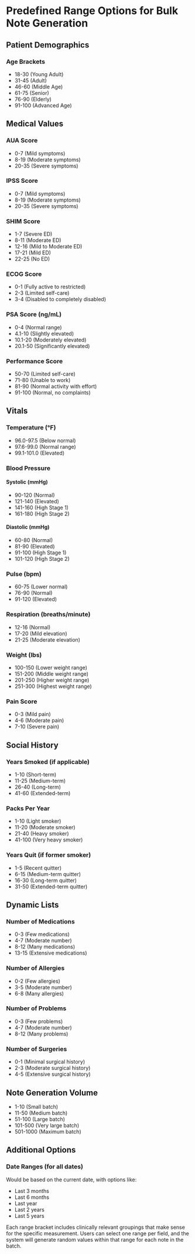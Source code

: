 # Predefined Range Options for Bulk Note Generation

## Patient Demographics

### Age Brackets
- 18-30 (Young Adult)
- 31-45 (Adult)
- 46-60 (Middle Age)
- 61-75 (Senior)
- 76-90 (Elderly)
- 91-100 (Advanced Age)

## Medical Values

### AUA Score
- 0-7 (Mild symptoms)
- 8-19 (Moderate symptoms)
- 20-35 (Severe symptoms)

### IPSS Score
- 0-7 (Mild symptoms)
- 8-19 (Moderate symptoms)
- 20-35 (Severe symptoms)

### SHIM Score
- 1-7 (Severe ED)
- 8-11 (Moderate ED)
- 12-16 (Mild to Moderate ED)
- 17-21 (Mild ED)
- 22-25 (No ED)

### ECOG Score
- 0-1 (Fully active to restricted)
- 2-3 (Limited self-care)
- 3-4 (Disabled to completely disabled)

### PSA Score (ng/mL)
- 0-4 (Normal range)
- 4.1-10 (Slightly elevated)
- 10.1-20 (Moderately elevated)
- 20.1-50 (Significantly elevated)

### Performance Score
- 50-70 (Limited self-care)
- 71-80 (Unable to work)
- 81-90 (Normal activity with effort)
- 91-100 (Normal, no complaints)

## Vitals

### Temperature (°F)
- 96.0-97.5 (Below normal)
- 97.6-99.0 (Normal range)
- 99.1-101.0 (Elevated)

### Blood Pressure
#### Systolic (mmHg)
- 90-120 (Normal)
- 121-140 (Elevated)
- 141-160 (High Stage 1)
- 161-180 (High Stage 2)

#### Diastolic (mmHg)
- 60-80 (Normal)
- 81-90 (Elevated)
- 91-100 (High Stage 1)
- 101-120 (High Stage 2)

### Pulse (bpm)
- 60-75 (Lower normal)
- 76-90 (Normal)
- 91-120 (Elevated)

### Respiration (breaths/minute)
- 12-16 (Normal)
- 17-20 (Mild elevation)
- 21-25 (Moderate elevation)

### Weight (lbs)
- 100-150 (Lower weight range)
- 151-200 (Middle weight range)
- 201-250 (Higher weight range)
- 251-300 (Highest weight range)

### Pain Score
- 0-3 (Mild pain)
- 4-6 (Moderate pain)
- 7-10 (Severe pain)

## Social History

### Years Smoked (if applicable)
- 1-10 (Short-term)
- 11-25 (Medium-term)
- 26-40 (Long-term)
- 41-60 (Extended-term)

### Packs Per Year
- 1-10 (Light smoker)
- 11-20 (Moderate smoker)
- 21-40 (Heavy smoker)
- 41-100 (Very heavy smoker)

### Years Quit (if former smoker)
- 1-5 (Recent quitter)
- 6-15 (Medium-term quitter)
- 16-30 (Long-term quitter)
- 31-50 (Extended-term quitter)

## Dynamic Lists

### Number of Medications
- 0-3 (Few medications)
- 4-7 (Moderate number)
- 8-12 (Many medications)
- 13-15 (Extensive medications)

### Number of Allergies
- 0-2 (Few allergies)
- 3-5 (Moderate number)
- 6-8 (Many allergies)

### Number of Problems
- 0-3 (Few problems)
- 4-7 (Moderate number)
- 8-12 (Many problems)

### Number of Surgeries
- 0-1 (Minimal surgical history)
- 2-3 (Moderate surgical history)
- 4-5 (Extensive surgical history)

## Note Generation Volume
- 1-10 (Small batch)
- 11-50 (Medium batch)
- 51-100 (Large batch)
- 101-500 (Very large batch)
- 501-1000 (Maximum batch)

## Additional Options

### Date Ranges (for all dates)
Would be based on the current date, with options like:
- Last 3 months
- Last 6 months
- Last year
- Last 2 years
- Last 5 years

Each range bracket includes clinically relevant groupings that make sense for the specific measurement. Users can select one range per field, and the system will generate random values within that range for each note in the batch.